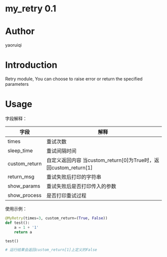 # my_retry 0.1

# Author
yaoruiqi

# Introduction
Retry module, You can choose to raise error or return the specified parameters

# Usage
字段解释：

| 字段           | 解释            |
|----------------|----------------|
| times             | 重试次数  |
| sleep_time        | 重试间隔时间    |
| custom_return     | 自定义返回内容 当custom_return[0]为True时，返回custom_return[1]    |
| return_msg        | 重试失败后打印的字符串   |
| show_params       | 重试失败后是否打印传入的参数    |
| show_process      | 是否打印重试过程  |


使用示例：
```python
@MyRetry(times=3, custom_return=(True, False))
def test():
    a = 1 + '1'
    return a

test()

# 运行结果会返回custom_return[1]上定义的False
```
